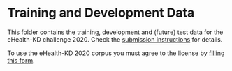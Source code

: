 # Training and Development Data

This folder contains the training, development and (future) test data for the eHealth-KD challenge 2020.
Check the [submission instructions](https://knowledge-learning.github.io/ehealthkd-2020/submission) for details.

To use the eHealth-KD 2020 corpus you must agree to the license by [filling this form](https://forms.gle/pUJutSDq2FYLwNWQA).
